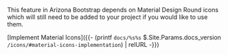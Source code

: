 This feature in Arizona Bootstrap depends on Material Design Round icons which will still need to be added to your project if you would like to use them.

[Implement Material Icons]({{- (printf `docs/%s%s` $.Site.Params.docs_version `/icons/#material-icons-implementation`) | relURL -}})
